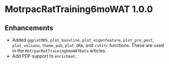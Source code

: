 # MotrpacRatTraining6moWAT 1.0.0

## Enhancements
* Added `ggplotMDS`, `plot_baseline`, `plot_eigenfeature`, `plot_pre_post`, `plot_volcano`, `theme_pub`, `plot_ORA`, and `cutstr` functions. These are used in the `MotrpacRatTraining6moWATData` articles.
* Add PDF support to `enrichmat`.

